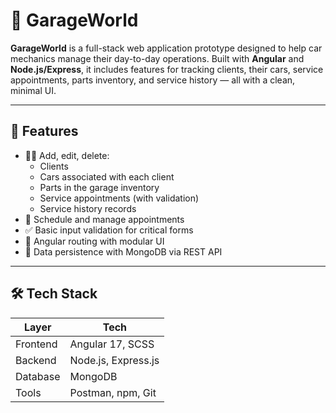 # 🚗 GarageWorld

**GarageWorld** is a full-stack web application prototype designed to help car mechanics manage their day-to-day operations. Built with **Angular** and **Node.js/Express**, it includes features for tracking clients, their cars, service appointments, parts inventory, and service history — all with a clean, minimal UI.

---

## 🧰 Features

- 🧑‍🔧 Add, edit, delete:
  - Clients
  - Cars associated with each client
  - Parts in the garage inventory
  - Service appointments (with validation)
  - Service history records
- 📅 Schedule and manage appointments
- ✅ Basic input validation for critical forms
- 🧭 Angular routing with modular UI
- 💾 Data persistence with MongoDB via REST API

---

## 🛠️ Tech Stack

| Layer     | Tech                   |
|-----------|------------------------|
| Frontend  | Angular 17, SCSS       |
| Backend   | Node.js, Express.js    |
| Database  | MongoDB                |
| Tools     | Postman, npm, Git      |

